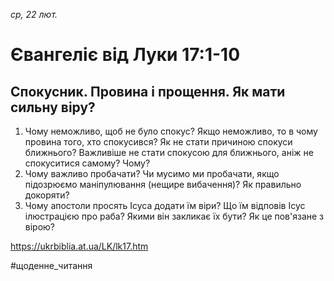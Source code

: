
_ср, 22 лют._

# Євангеліє від Луки 17:1-10

## Спокусник. Провина і прощення. Як мати сильну віру?
1. Чому неможливо, щоб не було спокус? Якщо неможливо, то в чому провина того, хто спокусився? Як не стати причиною спокуси ближнього? Важливіше не стати спокусою для ближнього, аніж не спокуситися самому? Чому?
2. Чому важливо пробачати? Чи мусимо ми пробачати, якщо підозрюємо маніпулювання (нещире вибачення)? Як правильно докоряти?
3. Чому апостоли просять Ісуса додати їм віри? Що їм відповів Ісус ілюстрацією про раба? Якими він закликає їх бути? Як це пов'язане з вірою?

https://ukrbiblia.at.ua/LK/lk17.htm

#щоденне_читання
